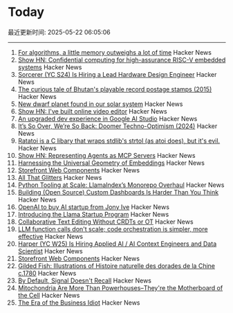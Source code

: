 # Today

最近更新时间: 2025-05-22 06:05:06

--- 
1. [For algorithms, a little memory outweighs a lot of time](https://www.quantamagazine.org/for-algorithms-a-little-memory-outweighs-a-lot-of-time-20250521/) Hacker News
2. [Show HN: Confidential computing for high-assurance RISC-V embedded systems](https://github.com/IBM/ACE-RISCV) Hacker News
3. [Sorcerer (YC S24) Is Hiring a Lead Hardware Design Engineer](https://jobs.ashbyhq.com/sorcerer/6beb70de-9956-49b7-8e28-f48ea39efac6) Hacker News
4. [The curious tale of Bhutan's playable record postage stamps (2015)](https://thevinylfactory.com/features/the-curious-tale-of-bhutans-playable-record-postage-stamps/) Hacker News
5. [New dwarf planet found in our solar system](https://www.minorplanetcenter.net/mpec/K25/K25K47.html) Hacker News
6. [Show HN: I've built online video editor](https://clipjs.vercel.app/) Hacker News
7. [An upgraded dev experience in Google AI Studio](https://developers.googleblog.com/en/google-ai-studio-native-code-generation-agentic-tools-upgrade/) Hacker News
8. [It’s So Over, We’re So Back: Doomer Techno-Optimism (2024)](https://americanaffairsjournal.org/2025/05/its-so-over-were-so-back-doomer-techno-optimism/) Hacker News
9. [Ratatoi is a C libary that wraps stdlib's strtol (as atoi does), but it's evil.](https://github.com/rept0id/ratatoi) Hacker News
10. [Show HN: Representing Agents as MCP Servers](https://github.com/lastmile-ai/mcp-agent/tree/main/examples/mcp_agent_server) Hacker News
11. [Harnessing the Universal Geometry of Embeddings](https://arxiv.org/abs/2505.12540) Hacker News
12. [Storefront Web Components](https://shopify.dev/docs/api/storefront-web-components) Hacker News
13. [All That Glitters](https://magazine.atavist.com/all-that-glitters-jona-rechnitz-lawsuit-jadelle-jewelry-coba-ethereummax-mayweather/) Hacker News
14. [Python Tooling at Scale: LlamaIndex’s Monorepo Overhaul](https://www.llamaindex.ai/blog/python-tooling-at-scale-llamaindex-s-monorepo-overhaul) Hacker News
15. [Building (Open Source) Custom Dashboards Is Harder Than You Think](https://langfuse.com/blog/2025-05-21-customizable-dashboards) Hacker News
16. [OpenAI to buy AI startup from Jony Ive](https://www.bloomberg.com/news/articles/2025-05-21/openai-to-buy-apple-veteran-jony-ive-s-ai-device-startup-in-6-5-billion-deal) Hacker News
17. [Introducing the Llama Startup Program](https://ai.meta.com/blog/llama-startup-program/?_fb_noscript=1) Hacker News
18. [Collaborative Text Editing Without CRDTs or OT](https://mattweidner.com/2025/05/21/text-without-crdts.html) Hacker News
19. [LLM function calls don't scale; code orchestration is simpler, more effective](https://jngiam.bearblog.dev/mcp-large-data/) Hacker News
20. [Harper (YC W25) Is Hiring Applied AI / AI Context Engineers and Data Scientist](https://www.ycombinator.com/companies/harper/jobs) Hacker News
21. [Storefront Web Components](https://webcomponents.shopify.dev/) Hacker News
22. [Gilded Fish: Illustrations of Histoire naturelle des dorades de la Chine c.1780](https://publicdomainreview.org/collection/chinese-fishes/) Hacker News
23. [By Default, Signal Doesn't Recall](https://signal.org/blog/signal-doesnt-recall/) Hacker News
24. [Mitochondria Are More Than Powerhouses–They're the Motherboard of the Cell](https://www.scientificamerican.com/article/why-mitochondria-are-more-like-a-motherboard-than-the-powerhouse-of-the-cell/) Hacker News
25. [The Era of the Business Idiot](https://www.wheresyoured.at/the-era-of-the-business-idiot/) Hacker News
